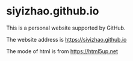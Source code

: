 # siyizhao.github.io

This is a personal website supported by GitHub.

The website address is https://siyizhao.github.io

The mode of html is from https://html5up.net
